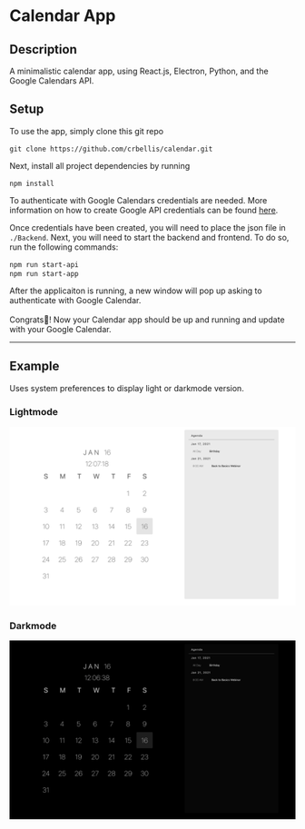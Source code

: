 # Calendar App

## Description
A minimalistic calendar app, using React.js, Electron, Python, and the Google Calendars API.

## Setup
To use the app, simply clone this git repo

```Shell
git clone https://github.com/crbellis/calendar.git
```

Next, install all project dependencies by running 
```Shell
npm install
```

To authenticate with Google Calendars credentials are needed. More information on how to create Google API credentials can be found 
  <a href="https://developers.google.com/calendar/auth">here</a>.

Once credentials have been created, you will need to place the json file in ```./Backend```.
Next, you will need to start the backend and frontend. To do so, run the following commands:
 

```Shell
npm run start-api
npm run start-app
```

After the applicaiton is running, a new window will pop up asking to authenticate with Google Calendar.
<br><br>
Congrats🎉! Now your Calendar app should be up and running and update with your Google Calendar.

<hr>

## Example
Uses system preferences to display light or darkmode version.

<h3>Lightmode</h3>
<img src="https://github.com/crbellis/calendar/blob/master/example/Lightmode.png" alt="darkmode-png" width="800"/>

<h3>Darkmode</h3>
<img src="https://github.com/crbellis/calendar/blob/master/example/Darkmode.png" alt="darkmode-png" width="800"/>

